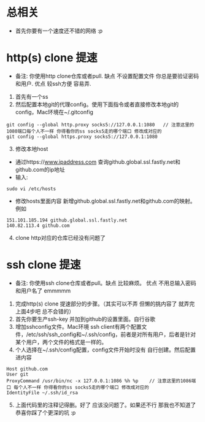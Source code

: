# 总相关

* 首先你要有一个速度还不错的网络 :p

# http(s) clone 提速

* 备注: 你使用http clone仓库或者pull. 缺点 不设置配置文件 你总是要验证密码和用户. 优点 较ssh方便 容易弄.
1. 首先有一个ss
2. 然后配置本地git的代理config。使用下面指令或者直接修改本地git的config，Mac环境在~/.gitconfig
```
git config --global http.proxy socks5://127.0.0.1:1080   // 注意这里的1080端口每个人不一样 你得看你的ss socks5走的哪个端口 修改成对应的
git config --global https.proxy socks5://127.0.0.1:1080
```

3. 修改本地host 
  * 通过https://www.ipaddress.com 查询github.global.ssl.fastly.net和github.com的ip地址
  * 输入:
  ```
  sudo vi /etc/hosts
  ```
  * 修改hosts里面内容 新增github.global.ssl.fastly.net和github.com的映射。例如
  ```
  151.101.185.194 github.global.ssl.fastly.net
  140.82.113.4 github.com
  ```
4. clone http对应的仓库已经没有问题了


# ssh clone 提速

* 备注: 你使用ssh clone仓库或者pull。缺点 比较麻烦。 优点 不用总输入密码和用户名了 emmmmm

1. 完成http(s) clone 提速部分的步骤。（其实可以不弄 但懒的挑内容了 就弄完上面4步吧 总不会错的）
2. 首先你要生产ssh-key 并加到github的设置里面。自行谷歌
3. 增加sshconfig文件。Mac环境 ssh client有两个配置文件，/etc/ssh/ssh_config和~/.ssh/config，前者是对所有用户，后者是针对某个用户，两个文件的格式是一样的。
4. 个人选择在~/.ssh/config配置，config文件开始时没有 自行创建。然后配置进内容
```
Host github.com
User git
ProxyCommand /usr/bin/nc -x 127.0.0.1:1086 %h %p    // 注意这里的1086端口 每个人不一样 你得看你的ss socks5走的哪个端口 修改成对应的
IdentityFile ~/.ssh/id_rsa
```
5. 上面代码里的注释记得删。好了 应该没问题了。如果还不行 那我也不知道了 恭喜你踩了个更深的坑 :p
